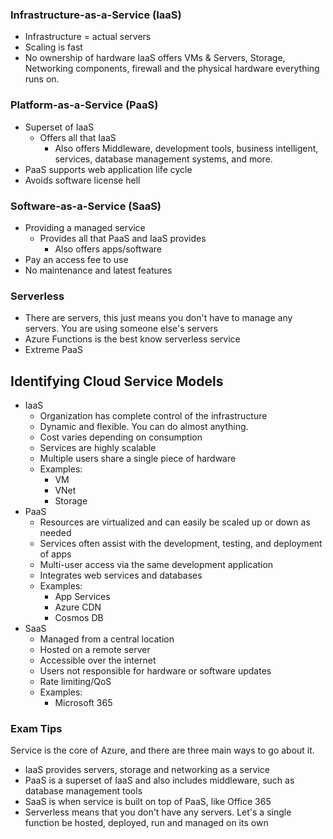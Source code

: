 
### Infrastructure-as-a-Service (IaaS)
* Infrastructure = actual servers
* Scaling is fast
* No ownership of hardware
IaaS offers VMs & Servers, Storage, Networking components, firewall and the physical hardware everything runs on.

### Platform-as-a-Service (PaaS)
* Superset of IaaS
	* Offers all that IaaS
		* Also offers Middleware, development tools, business intelligent, services, database management systems, and more.
* PaaS supports web application life cycle
* Avoids software license hell

### Software-as-a-Service (SaaS)
* Providing a managed service
	* Provides all that PaaS and IaaS provides
		* Also offers apps/software
* Pay an access fee to use
* No maintenance and latest features

### Serverless
* There are servers, this just means you don't have to manage any servers. You are using someone else's servers
* Azure Functions is the best know serverless service
* Extreme PaaS

## Identifying Cloud Service Models
* IaaS
	* Organization has complete control of the infrastructure
	* Dynamic and flexible. You can do almost anything.
	* Cost varies depending on consumption
	* Services are highly scalable
	* Multiple users share a single piece of hardware
	* Examples:
		* VM
		* VNet
		* Storage
* PaaS
	* Resources are virtualized and can easily be scaled up or down as needed
	* Services often assist with the development, testing, and deployment of apps
	* Multi-user access via the same development application
	* Integrates web services and databases
	* Examples:
		* App Services
		* Azure CDN
		* Cosmos DB
* SaaS
	* Managed from a central location
	* Hosted on a remote server
	* Accessible over the internet
	* Users not responsible for hardware or software updates
	* Rate limiting/QoS
	* Examples:
		* Microsoft 365

### Exam Tips
Service is the core of Azure, and there are three main ways to go about it.
* IaaS provides servers, storage and networking as a service
* PaaS is a superset of IaaS and also includes middleware, such as database management tools
* SaaS is when service is built on top of PaaS, like Office 365
* Serverless means that you don't have any servers. Let's a single function be hosted, deployed, run and managed on its own
